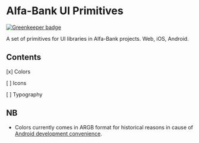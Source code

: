 # Alfa-Bank UI Primitives

[![Greenkeeper badge](https://badges.greenkeeper.io/alfa-laboratory/alfa-ui-primitives.svg)](https://greenkeeper.io/)

A set of primitives for UI libraries in Alfa-Bank projects. Web, iOS, Android.


## Contents

[x] Colors

[ ] Icons

[ ] Typography


## NB

+ Colors currently comes in ARGB format for historical reasons in cause of [Android development convenience](https://developer.android.com/guide/topics/resources/more-resources.html#Color).

